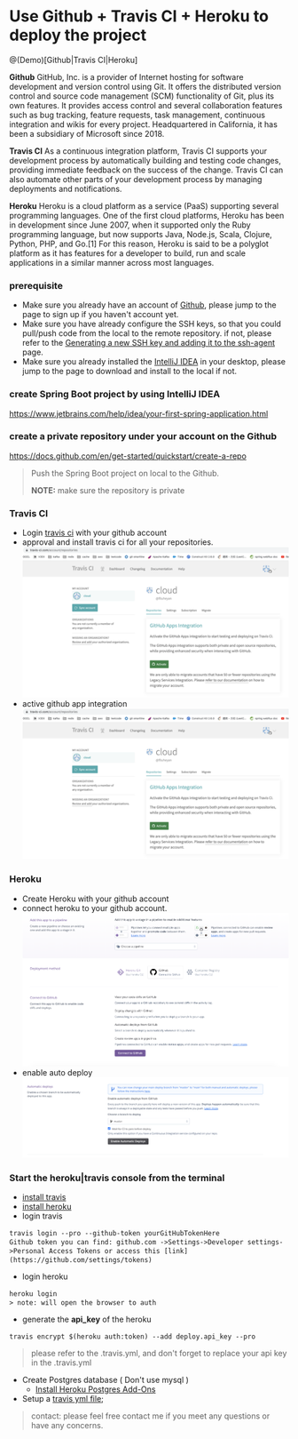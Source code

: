# Use Github + Travis CI + Heroku to deploy the project

@(Demo)[Github|Travis CI|Heroku]

**Github** GitHub, Inc. is a provider of Internet hosting for software development and version control using Git. It offers the distributed version control and source code management (SCM) functionality of Git, plus its own features. It provides access control and several collaboration features such as bug tracking, feature requests, task management, continuous integration and wikis for every project. Headquartered in California, it has been a subsidiary of Microsoft since 2018.
 
**Travis CI** As a continuous integration platform, Travis CI supports your development process by automatically building and testing code changes, providing immediate feedback on the success of the change. Travis CI can also automate other parts of your development process by managing deployments and notifications.

**Heroku** Heroku is a cloud platform as a service (PaaS) supporting several programming languages. One of the first cloud platforms, Heroku has been in development since June 2007, when it supported only the Ruby programming language, but now supports Java, Node.js, Scala, Clojure, Python, PHP, and Go.[1] For this reason, Heroku is said to be a polyglot platform as it has features for a developer to build, run and scale applications in a similar manner across most languages.

### prerequisite
- Make sure you already have an account of [Github](https://github.com), please jump to the page to sign up if you haven't account yet.
- Make sure you have already configure the SSH keys, so that you could pull/push code from the local to the remote repository.  if not, please refer to the [Generating a new SSH key and adding it to the ssh-agent](https://docs.github.com/en/github/authenticating-to-github/connecting-to-github-with-ssh/generating-a-new-ssh-key-and-adding-it-to-the-ssh-agent) page.
- Make sure you already installed the [IntelliJ IDEA](https://www.jetbrains.com/idea/download) in your desktop,  please jump to the page to download and install to the local if not.


### create Spring Boot project by using IntelliJ IDEA
https://www.jetbrains.com/help/idea/your-first-spring-application.html

### create a private repository under your account on the Github 
https://docs.github.com/en/get-started/quickstart/create-a-repo
> Push the Spring Boot project on local to the Github.
>
>**NOTE:** make sure the repository is private

### Travis CI
- Login [travis ci](https://travis-ci.com/) with your github account
- approval and install travis ci for all your repositories.
![](images/active.png) 
- active github app integration
![](images/active.png) 

### Heroku
- Create Heroku with your github account
- connect heroku to your github account.
![](images/connect_to_github.png)
- enable auto deploy
![](images/enable_auto_deploy.png)

### Start the heroku|travis console from the terminal
- [install travis](https://github.com/travis-ci/travis.rb#installation)
- [install heroku](https://devcenter.heroku.com/articles/heroku-cli)
- login travis
```
travis login --pro --github-token yourGitHubTokenHere
Github token you can find: github.com ->Settings->Developer settings->Personal Access Tokens or access this [link](https://github.com/settings/tokens)
```
- login heroku
```
heroku login
> note: will open the browser to auth
```
- generate the **api_key** of the heroku
```
travis encrypt $(heroku auth:token) --add deploy.api_key --pro
```
> please refer to the .travis.yml, and don't forget to replace your api key in the .travis.yml

* Create Postgres database ( Don't use mysql )
    * [Install Heroku Postgres Add-Ons](https://github.com/qicaisheng/heroku-spring-demo/blob/master/document/install-heroku-postgres-add-ons.md)
* Setup a [travis yml file](https://docs.travis-ci.com/user/deployment/heroku/);

> contact: please feel free contact me if you meet any questions or have any concerns.